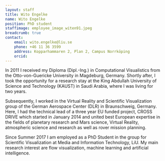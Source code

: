 ```yaml
---
layout: staff
title: Wito Engelke
name: Wito Engelke
position: PhD student
staffimage: employee_image_witen91.jpeg
breadcrumb: true
contact:
    email: wito.engelke@liu.se
    phone: +46 11 36 3599
    address: Kopparhammaren 2, Plan 2, Campus Norrköping
    orcid: 
---
```


In 2011 I received my Diploma (Dipl.-Ing.) in Computational Visualistics from the Otto-von-Guericke University in Magdeburg, Germany. Shortly after, I took the opportunity for a research stay at the King Abdullah University of Science and Technology (KAUST) in Saudi Arabia, where I was living for two years.

Subsequently, I worked in the Virtual Reality and Scientific Visualization group of the German Aerospace Center (DLR) in Braunschweig, Germany. Here, I had the technical lead of a three year EU funded project, CROSS DRIVE which started in January 2014 and united best European expertise in the fields of planetary research and Mars science, Virtual Reality, atmospheric science and research as well as rover mission planning.

Since Summer 2017 I am employed as a PhD Student in the group for Scientific Visualization at Media and Information Technology, LiU. My main research interest are flow visualization, machine learning and artificial intelligence.